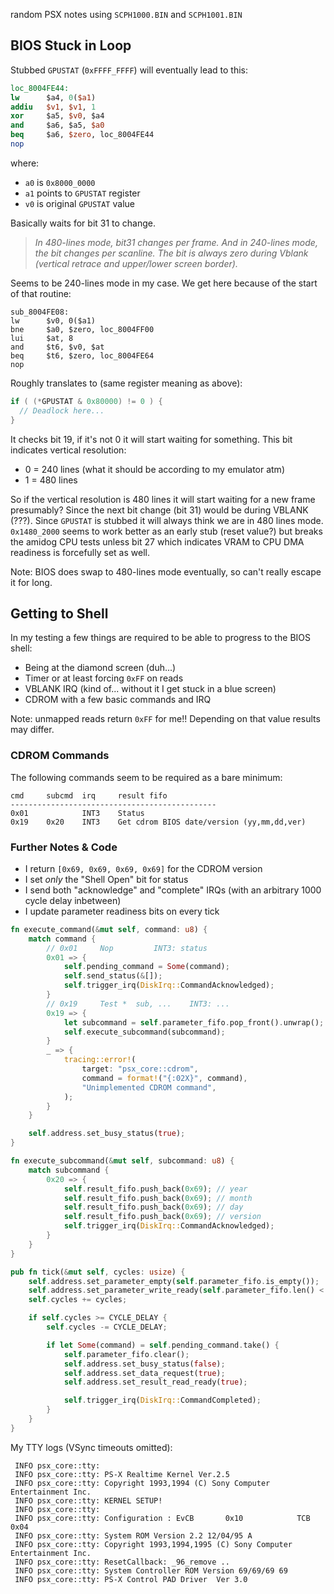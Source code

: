 random PSX notes using `SCPH1000.BIN` and `SCPH1001.BIN`

## BIOS Stuck in Loop

Stubbed `GPUSTAT` (`0xFFFF_FFFF`) will eventually lead to this:

```mips
loc_8004FE44:
lw      $a4, 0($a1)
addiu   $v1, $v1, 1
xor     $a5, $v0, $a4
and     $a6, $a5, $a0
beq     $a6, $zero, loc_8004FE44
nop
```

where:

* `a0` is `0x8000_0000`
* `a1` points to `GPUSTAT` register
* `v0` is original `GPUSTAT` value

Basically waits for bit 31 to change.

> *In 480-lines mode, bit31 changes per frame. And in 240-lines mode, the bit changes per scanline. The bit is always zero during Vblank (vertical retrace and upper/lower screen border).*

Seems to be 240-lines mode in my case. We get here because of the start of that routine:

```
sub_8004FE08:
lw      $v0, 0($a1)
bne     $a0, $zero, loc_8004FF00
lui     $at, 8
and     $t6, $v0, $at
beq     $t6, $zero, loc_8004FE64
nop
```

Roughly translates to (same register meaning as above):
```c
if ( (*GPUSTAT & 0x80000) != 0 ) {
  // Deadlock here...
}
```

It checks bit 19, if it's not 0 it will start waiting for something. This bit indicates vertical resolution:

* 0 = 240 lines (what it should be according to my emulator atm)
* 1 = 480 lines

So if the vertical resolution is 480 lines it will start waiting for a new frame presumably? Since the next bit change (bit 31) would be during VBLANK (???). Since `GPUSTAT` is stubbed it will always think we are in 480 lines mode. `0x1480_2000` seems to work better as an early stub (reset value?) but breaks the amidog CPU tests unless bit 27 which indicates VRAM to CPU DMA readiness is forcefully set as well.

Note: BIOS does swap to 480-lines mode eventually, so can't really escape it for long.

## Getting to Shell
In my testing a few things are required to be able to progress to the BIOS shell:

* Being at the diamond screen (duh...)
* Timer or at least forcing `0xFF` on reads
* VBLANK IRQ (kind of... without it I get stuck in a blue screen)
* CDROM with a few basic commands and IRQ

Note: unmapped reads return `0xFF` for me!! Depending on that value results may differ.

### CDROM Commands
The following commands seem to be required as a bare minimum:

```
cmd     subcmd  irq     result fifo
----------------------------------------------
0x01            INT3    Status
0x19    0x20    INT3    Get cdrom BIOS date/version (yy,mm,dd,ver)
```

### Further Notes & Code

* I return `[0x69, 0x69, 0x69, 0x69]` for the CDROM version
* I set *only* the "Shell Open" bit for status
* I send both "acknowledge" and "complete" IRQs (with an arbitrary 1000 cycle delay inbetween)
* I update parameter readiness bits on every tick

```rs
fn execute_command(&mut self, command: u8) {
    match command {
        // 0x01 	Nop 		INT3: status
        0x01 => {
            self.pending_command = Some(command);
            self.send_status(&[]);
            self.trigger_irq(DiskIrq::CommandAcknowledged);
        }
        // 0x19 	Test * 	sub, ... 	INT3: ...
        0x19 => {
            let subcommand = self.parameter_fifo.pop_front().unwrap();
            self.execute_subcommand(subcommand);
        }
        _ => {
            tracing::error!(
                target: "psx_core::cdrom",
                command = format!("{:02X}", command),
                "Unimplemented CDROM command",
            );
        }
    }

    self.address.set_busy_status(true);
}

fn execute_subcommand(&mut self, subcommand: u8) {
    match subcommand {
        0x20 => {
            self.result_fifo.push_back(0x69); // year
            self.result_fifo.push_back(0x69); // month
            self.result_fifo.push_back(0x69); // day
            self.result_fifo.push_back(0x69); // version
            self.trigger_irq(DiskIrq::CommandAcknowledged);
        }
    }
}

pub fn tick(&mut self, cycles: usize) {
    self.address.set_parameter_empty(self.parameter_fifo.is_empty());
    self.address.set_parameter_write_ready(self.parameter_fifo.len() < 16);
    self.cycles += cycles;

    if self.cycles >= CYCLE_DELAY {
        self.cycles -= CYCLE_DELAY;

        if let Some(command) = self.pending_command.take() {
            self.parameter_fifo.clear();
            self.address.set_busy_status(false);
            self.address.set_data_request(true);
            self.address.set_result_read_ready(true);

            self.trigger_irq(DiskIrq::CommandCompleted);
        }
    }
}
```

My TTY logs (VSync timeouts omitted):

```
 INFO psx_core::tty:
 INFO psx_core::tty: PS-X Realtime Kernel Ver.2.5
 INFO psx_core::tty: Copyright 1993,1994 (C) Sony Computer Entertainment Inc.
 INFO psx_core::tty: KERNEL SETUP!
 INFO psx_core::tty:
 INFO psx_core::tty: Configuration : EvCB       0x10            TCB     0x04
 INFO psx_core::tty: System ROM Version 2.2 12/04/95 A
 INFO psx_core::tty: Copyright 1993,1994,1995 (C) Sony Computer Entertainment Inc.
 INFO psx_core::tty: ResetCallback: _96_remove ..
 INFO psx_core::tty: System Controller ROM Version 69/69/69 69
 INFO psx_core::tty: PS-X Control PAD Driver  Ver 3.0
 ```